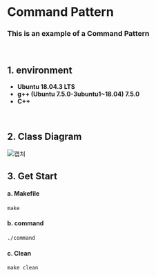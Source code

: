 # Command Pattern

### This is an example of a Command Pattern 
<br />

## 1. environment

- **Ubuntu 18.04.3 LTS**
- **g++ (Ubuntu 7.5.0-3ubuntu1~18.04) 7.5.0**
- **C++**
<br />

## 2. Class Diagram

![캡처](https://user-images.githubusercontent.com/65533287/109951888-93ae5280-7d21-11eb-8730-940d106bb070.PNG)
<br />

## 3. Get Start

#### a. Makefile

```
make
```

#### b. command

```
./command
```

#### c. Clean

```
make clean
```
